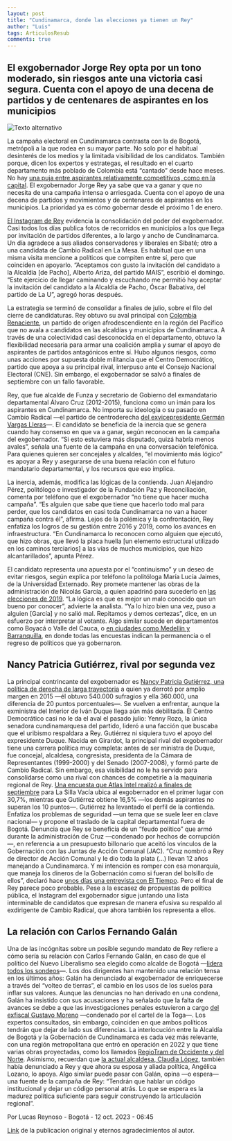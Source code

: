 ```yaml
---
layout: post
title: "Cundinamarca, donde las elecciones ya tienen un Rey"
author: "Luis"
tags: ArticulosResub
comments: true
---
```

## El exgobernador Jorge Rey opta por un tono moderado, sin riesgos ante una victoria casi segura. Cuenta con el apoyo de una decena de partidos y de centenares de aspirantes en los municipios
![Texto alternativo]({{site.baseurl}}/assets/images/rey.jpg "Jorge Emilio Rey, candidato a la Gobernación de Cundinamarca. CORTESÍA")

La campaña electoral en Cundinamarca contrasta con la de Bogotá, metrópoli a la que rodea en su mayor parte. No solo por el habitual desinterés de los medios y la limitada visibilidad de los candidatos. También porque, dicen los expertos y estrategas, el resultado en el cuarto departamento más poblado de Colombia está “cantado” desde hace meses. 
No hay [una puja entre aspirantes relativamente competitivos, como en la capital](https://elpais.com/america-colombia/2023-07-25/el-partidor-de-la-carrera-por-la-alcaldia-de-bogota-se-despeja-con-gustavo-bolivar.html). El exgobernador Jorge Rey ya sabe que va a ganar y que no necesita de una campaña intensa o arriesgada. Cuenta con el apoyo de una decena de partidos y movimientos y de centenares de aspirantes en los municipios. La prioridad ya es cómo gobernar desde el próximo 1 de enero.

[El Instagram de Rey](https://www.instagram.com/jorgereycundinamarca/?hl=es) evidencia la consolidación del poder del exgobernador. Casi todos los días publica fotos de recorridos en municipios a los que llega por invitación de partidos diferentes, a lo largo y ancho de Cundinamarca. Un día agradece a sus aliados conservadores y liberales en Sibaté; otro a una candidata de Cambio Radical en La Mesa. 
Es habitual que en una misma visita mencione a políticos que compiten entre sí, pero que coinciden en apoyarlo. “Aceptamos con gusto la invitación del candidato a la Alcaldía [de Pacho], Alberto Ariza, del partido MAIS”, escribió el domingo. “Este ejercicio de llegar caminando y escuchando me permitió hoy aceptar la invitación del candidato a la Alcaldía de Pacho, Óscar Babativa, del partido de La U”, agregó horas después.

La estrategia se terminó de consolidar a finales de julio, sobre el filo del cierre de candidaturas. Rey obtuvo su aval principal con [Colombia Renaciente](https://www.partidocolombiarenaciente.co/web/quienes-somos/), un partido de origen afrodescendiente en la región del Pacífico que no avala a candidatos en las alcaldías y municipios de Cundinamarca. A través de una colectividad casi desconocida en el departamento, obtuvo la flexibilidad necesaria para armar una coalición amplia y sumar el apoyo de aspirantes de partidos antagónicos entre sí. 
Hubo algunos riesgos, como unas acciones por supuesta doble militancia que el Centro Democrático, partido que apoya a su principal rival, interpuso ante el Consejo Nacional Electoral (CNE). Sin embargo, el exgobernador se salvó a finales de septiembre con un fallo favorable.

Rey, que fue alcalde de Funza y secretario de Gobierno del exmandatario departamental Álvaro Cruz (2012-2015), funciona como un imán para los aspirantes en Cundinamarca. No importa su ideología o su pasado en Cambio Radical —el partido de centroderecha [del exvicepresidente Germán Vargas Lleras](https://elpais.com/america-colombia/2023-06-30/vargas-lleras-llama-a-una-coalicion-nacional-antipetro-para-frenar-al-gobierno-desde-el-congreso.html)—. El candidato se beneficia de la inercia que se genera cuando hay consenso en que va a ganar, según reconocen en la campaña del exgobernador. 
“Si esto estuviera más disputado, quizá habría menos avales”, señala una fuente de la campaña en una conversación telefónica. Para quienes quieren ser concejales y alcaldes, “el movimiento más lógico” es apoyar a Rey y asegurarse de una buena relación con el futuro mandatario departamental, y los recursos que eso implica.

La inercia, además, modifica las lógicas de la contienda. Juan Alejandro Pérez, politólogo e investigador de la Fundación Paz y Reconciliación, comenta por teléfono que el exgobernador “no tiene que hacer mucha campaña”. “Es alguien que sabe que tiene que hacerlo todo mal para perder, que los candidatos en casi toda Cundinamarca no van a hacer campaña contra él”, afirma. Lejos de la polémica y la confrontación, Rey enfatiza los logros de su gestión entre 2016 y 2019, como los avances en infraestructura. 
“En Cundinamarca lo reconocen como alguien que ejecutó, que hizo obras, que llevó la placa huella [un elemento estructural utilizado en los caminos terciarios] a las vías de muchos municipios, que hizo alcantarillados”, apunta Pérez.

El candidato representa una apuesta por el “continuismo” y un deseo de evitar riesgos, según explica por teléfono la politóloga María Lucía Jaimes, de la Universidad Externado. Rey promete mantener las obras de la administración de Nicolás García, a quien apadrinó para sucederlo en [las elecciones de 2019](https://elpais.com/internacional/2019/10/28/colombia/1572218185_164900.html). “La lógica es que es mejor un malo conocido que un bueno por conocer”, advierte la analista. “Ya lo hizo bien una vez, puso a alguien [García] y no salió mal. Repitamos y demos certezas”, dice, en un esfuerzo por interpretar al votante. Algo similar sucede en departamentos como Boyacá o Valle del Cauca, o [en ciudades como Medellín y Barranquilla](https://elpais.com/america-colombia/2023-10-01/el-equipo-por-colombia-saborea-la-revancha-en-sus-fortines-regionales.html), en donde todas las encuestas indican la permanencia o el regreso de políticos que ya gobernaron.

## Nancy Patricia Gutiérrez, rival por segunda vez
La principal contrincante del exgobernador es [Nancy Patricia Gutiérrez, una política de derecha de larga trayectoria](https://elpais.com/internacional/2020-07-10/un-tribunal-ordena-revisar-una-investigacion-contra-la-consejera-de-derechos-humanos-de-colombia.html) a quien ya derrotó por amplio margen en 2015 —él obtuvo 540.000 sufragios y ella 360.000, una diferencia de 20 puntos porcentuales—. Se vuelven a enfrentar, aunque la exministra del Interior de Iván Duque llega aún más debilitada. El Centro Democrático casi no le da el aval el pasado julio: Yenny Rozo, la única senadora cundinamarquesa del partido, lideró a una facción que buscaba que el uribismo respaldara a Rey. Gutiérrez ni siquiera tuvo el apoyo del expresidente Duque.
Nacida en Girardot, la principal rival del exgobernador tiene una carrera política muy completa: antes de ser ministra de Duque, fue concejal, alcaldesa, congresista, presidenta de la Cámara de Representantes (1999-2000) y del Senado (2007-2008), y formó parte de Cambio Radical. Sin embargo, esa visibilidad no le ha servido para consolidarse como una rival con chances de competirle a la maquinaria regional de Rey. [Una encuesta que Atlas Intel realizó a finales de septiembre](https://www.lasillavacia.com/silla-nacional/primera-encuesta-de-elecciones-regionales-de-atlas-y-la-silla-vacia/) para La Silla Vacía ubica al exgobernador en el primer lugar con 30,7%, mientras que Gutiérrez obtiene 16,5% —los demás aspirantes no superan los 10 puntos—.
Gutiérrez ha levantado el perfil de la contienda. Enfatiza los problemas de seguridad —un tema que se suele leer en clave nacional— y propone el traslado de la capital departamental fuera de Bogotá. Denuncia que Rey se beneficia de un “feudo político” que armó durante la administración de Cruz —condenado por hechos de corrupción—, en referencia a un presupuesto billonario que aceitó los vínculos de la Gobernación con las Juntas de Acción Comunal (JAC). “Cruz nombró a Rey de director de Acción Comunal y le dio toda la plata (...) llevan 12 años manejando a Cundinamarca. Y mi intención es romper con esa monarquía, que maneja los dineros de la Gobernación como si fueran del bolsillo de ellos”, declaró hace [unos días una entrevista con El Tiempo](https://www.eltiempo.com/bogota/nancy-patricia-gutiererrez-propone-cambiar-a-bogota-como-capital-de-cundinamarca-809197).
Pero el final de Rey parece poco probable. Pese a la escasez de propuestas de política pública, el Instagram del exgobernador sigue juntando una lista interminable de candidatos que expresan de manera efusiva su respaldo al exdirigente de Cambio Radical, que ahora también los representa a ellos.

## La relación con Carlos Fernando Galán
Una de las incógnitas sobre un posible segundo mandato de Rey refiere a cómo sería su relación con Carlos Fernando Galán, en caso de que el político del Nuevo Liberalismo sea elegido como alcalde de Bogotá —[lidera todos los sondeos](https://elpais.com/america-colombia/2023-09-21/carlos-fernando-galan-se-afianza-como-puntero-en-la-carrera-por-la-alcaldia-de-bogota.html)—. Los dos dirigentes han mantenido una relación tensa en los últimos años: Galán ha denunciado al exgobernador de enriquecerse a través del “volteo de tierras”, el cambio en los usos de los suelos para inflar sus valores. Aunque las denuncias no han derivado en una condena, Galán ha insistido con sus acusaciones y ha señalado que la falta de avances se debe a que las investigaciones penales estuvieron a cargo [del exfiscal Gustavo Moreno](https://elpais.com/internacional/2017/06/27/colombia/1498592076_948419.html) —condenado por el cartel de la Toga—.
Los expertos consultados, sin embargo, coinciden en que ambos políticos tendrán que dejar de lado sus diferencias. La interlocución entre la Alcaldía de Bogotá y la Gobernación de Cundinamarca es cada vez más relevante, con una región metropolitana que entró en operación en 2022 y que tiene varias obras proyectadas, como los llamados [RegioTram de Occidente y del Norte](https://bogota.gov.co/mi-ciudad/movilidad/bogota-y-cundinamarca-entregan-nacion-estructuracion-regiotram-norte). Asimismo, recuerdan que [la actual alcaldesa, Claudia López](https://elpais.com/america-colombia/2022-10-09/claudia-lopez-no-se-detiene-en-bogota.html), también había denunciado a Rey y que ahora su esposa y aliada política, Angélica Lozano, lo apoya. Algo similar puede pasar con Galán, opina —o espera— una fuente de la campaña de Rey: “Tendrán que hablar un código institucional y dejar un código personal atrás. Lo que se espera es la madurez política suficiente para seguir construyendo la articulación regional”.

Por Lucas Reynoso - Bogotá - 12 oct. 2023 - 06:45

[Link](https://elpais.com/america-colombia/2023-10-12/cuandinamarca-donde-las-elecciones-ya-tienen-un-rey.html) de la publicacion original y eternos agradecimientos al autor. 